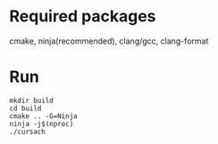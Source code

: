 # Required packages
cmake, ninja(recommended), clang/gcc, clang-format


# Run
```
mkdir build
cd build
cmake .. -G=Ninja
ninja -j$(nproc)
./cursach
```
